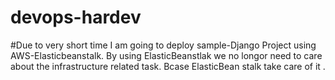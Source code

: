 # devops-hardev

#Due to very short time I am going to deploy  sample-Django Project using AWS-Elasticbeanstalk. By using ElasticBeanstlak we no longor need to care about the infrastructure related task. Bcase ElasticBean stalk take care of it .


